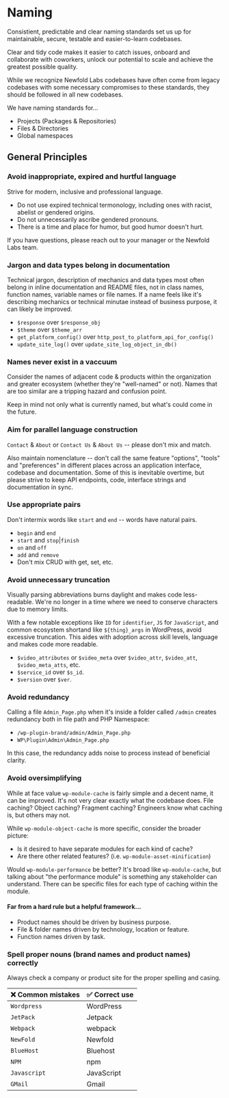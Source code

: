 # Naming

Consistient, predictable and clear naming standards set us up for maintainable, secure, testable and easier-to-learn codebases. 

Clear and tidy code makes it easier to catch issues, onboard and collaborate with coworkers, unlock our potential to scale and achieve the greatest possible quality.

While we recognize Newfold Labs codebases have often come from legacy codebases with some necessary compromises to these standards, they should be followed in all new codebases.

We have naming standards for...
* Projects (Packages & Repositories)
* Files & Directories
* Global namespaces

## General Principles

### Avoid inappropriate, expired and hurtful language

Strive for modern, inclusive and professional language.

* Do not use expired technical termonology, including ones with racist, abelist or gendered origins.
* Do not unnecessarily ascribe gendered pronouns.
* There is a time and place for humor, but good humor doesn't hurt.

If you have questions, please reach out to your manager or the Newfold Labs team.

### Jargon and data types belong in documentation

Technical jargon, description of mechanics and data types most often belong in inline documentation and README files, not in class names, function names, variable names or file names. If a name feels like it's describing mechanics or technical minutae instead of business purpose, it can likely be improved.

* `$response` over `$response_obj`
* `$theme` over `$theme_arr`
* `get_platform_config()` over `http_post_to_platform_api_for_config()`
* `update_site_log()` over `update_site_log_object_in_db()`

### Names never exist in a vaccuum

Consider the names of adjacent code & products within the organization and greater ecosystem (whether they're "well-named" or not). Names that are too similar are a tripping hazard and confusion point. 

Keep in mind not only what is currently named, but what's could come in the future.

### Aim for parallel language construction

`Contact` & `About` or `Contact Us` & `About Us` -- please don't mix and match.

Also maintain nomenclature -- don't call the same feature "options", "tools" and "preferences" in different places across an application interface, codebase and documentation. Some of this is inevitable overtime, but please strive to keep API endpoints, code, interface strings and documentation in sync.

### Use appropriate pairs

Don't intermix words like `start` and `end` -- words have natural pairs.

* `begin` and `end`
* `start` and `stop`|`finish`
* `on` and `off`
* `add` and `remove`
* Don't mix CRUD with get, set, etc.

### Avoid unnecessary truncation

Visually parsing abbreviations burns daylight and makes code less-readable. We're no longer in a time where we need to conserve characters due to memory limits.

With a few notable exceptions like `ID` for `identifier`, `JS` for `JavaScript`, and common ecosystem shortand like `${thing}_args` in WordPress, avoid excessive truncation. This aides with adoption across skill levels, language and makes code more readable.

* `$video_attributes` or `$video_meta` over `$video_attr`, `$video_att`, `$video_meta_atts`, etc.
* `$service_id` over `$s_id`.
* `$version` over `$ver`.

### Avoid redundancy

Calling a file `Admin_Page.php` when it's inside a folder called `/admin` creates redundancy both in file path and PHP Namespace:

* `/wp-plugin-brand/admin/Admin_Page.php`
* `WP\Plugin\Admin\Admin_Page.php`

In this case, the redundancy adds noise to process instead of beneficial clarity.

### Avoid oversimplifying

While at face value `wp-module-cache` is fairly simple and a decent name, it can be improved. It's not very clear exactly what the codebase does. File caching? Object caching? Fragment caching? Engineers know what caching is, but others may not.

While `wp-module-object-cache` is more specific, consider the broader picture:
* Is it desired to have separate modules for each kind of cache?
* Are there other related features? (i.e. `wp-module-asset-minification`)

Would `wp-module-performance` be better? It's broad like `wp-module-cache`, but talking about "the performance module" is something any stakeholder can understand. There can be specific files for each type of caching within the module. 

#### Far from a hard rule but a helpful framework...

* Product names should be driven by business purpose.
* File & folder names driven by technology, location or feature.
* Function names driven by task.

### Spell proper nouns (brand names and product names) correctly

Always check a company or product site for the proper spelling and casing.

| ❌ Common mistakes | ✅ Correct use
| ------------------ | --------------
| `Wordpress`        | WordPress
| `JetPack`          | Jetpack
| `Webpack`          | webpack
| `NewFold`          | Newfold
| `BlueHost`         | Bluehost
| `NPM`              | npm
| `Javascript`       | JavaScript
| `GMail`            | Gmail
